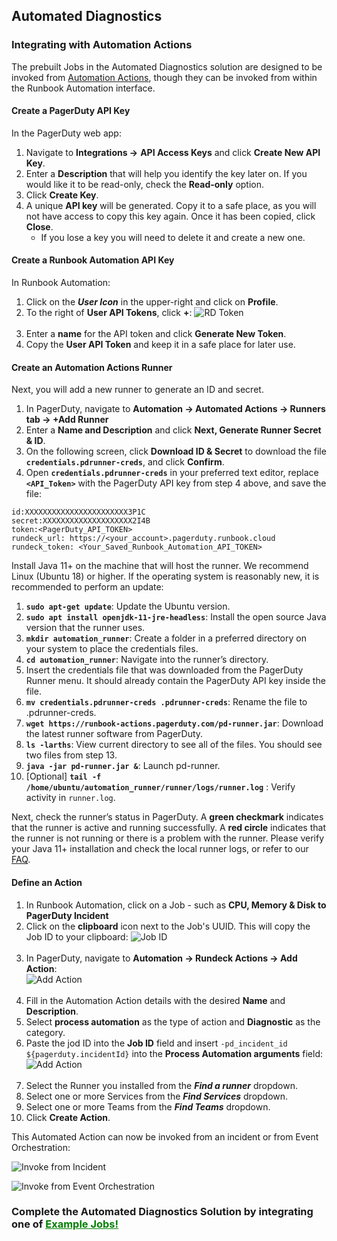 ## Automated Diagnostics

### Integrating with Automation Actions

The prebuilt Jobs in the Automated Diagnostics solution are designed to be invoked from [Automation Actions](https://www.pagerduty.com/platform/automation/actions/), though they can be invoked from within the Runbook Automation interface.

#### Create a PagerDuty API Key
In the PagerDuty web app:

1. Navigate to **Integrations ->**  **API Access Keys** and click **Create New API Key**. 
2. Enter a **Description** that will help you identify the key later on. If you would like it to be read-only, check the **Read-only** option. 
3. Click **Create Key**. 
4. A unique **API key** will be generated. Copy it to a safe place, as you will not have access to copy this key again. Once it has been copied, click **Close**. 
   * If you lose a key you will need to delete it and create a new one.

#### Create a Runbook Automation API Key
In Runbook Automation:

1. Click on the _**User Icon**_ in the upper-right and click on **Profile**. 
2. To the right of **User API Tokens**, click **+**:
![RD Token](@assets/img/solutions-pd-diag-k8s-rd-token.png)<br><br>
3. Enter a **name** for the API token and click **Generate New Token**. 
4. Copy the **User API Token** and keep it in a safe place for later use.

#### Create an Automation Actions Runner
Next, you will add a new runner to generate an ID and secret.

1. In PagerDuty, navigate to **Automation -> Automated Actions -> Runners tab -> +Add Runner** 
2. Enter a **Name and Description** and click **Next, Generate Runner Secret & ID**. 
3. On the following screen, click **Download ID & Secret** to download the file **`credentials.pdrunner-creds`**, and click **Confirm**. 
4. Open **`credentials.pdrunner-creds`** in your preferred text editor, replace **`<API_Token>`** with the PagerDuty API key from step 4 above, and save the file:
```
id:XXXXXXXXXXXXXXXXXXXXXXX3P1C
secret:XXXXXXXXXXXXXXXXXXXX2I4B
token:<PagerDuty_API_TOKEN>
rundeck_url: https://<your_account>.pagerduty.runbook.cloud
rundeck_token: <Your_Saved_Runbook_Automation_API_TOKEN>
```
Install Java 11+ on the machine that will host the runner. We recommend Linux (Ubuntu 18) or higher. If the operating system is reasonably new, it is recommended to perform an update:
1. **`sudo apt-get update`**: Update the Ubuntu version. 
2. **`sudo apt install openjdk-11-jre-headless`**: Install the open source Java version that the runner uses. 
3. **`mkdir automation_runner`**: Create a folder in a preferred directory on your system to place the credentials files. 
4. **`cd automation_runner`**: Navigate into the runner’s directory. 
5. Insert the credentials file that was downloaded from the PagerDuty Runner menu. It should already contain the PagerDuty API key inside the file. 
6. **`mv credentials.pdrunner-creds .pdrunner-creds`**: Rename the file to .pdrunner-creds. 
7. **`wget https://runbook-actions.pagerduty.com/pd-runner.jar`**: Download the latest runner software from PagerDuty. 
8. **`ls -larths`**: View current directory to see all of the files. You should see two files from step 13. 
9. **`java -jar pd-runner.jar &`**: Launch pd-runner. 
10. [Optional] **`tail -f /home/ubuntu/automation_runner/runner/logs/runner.log`** : Verify activity in `runner.log`.

Next, check the runner’s status in PagerDuty. A **green checkmark** indicates that the runner is active and running successfully. 
A **red circle** indicates that the runner is not running or there is a problem with the runner. Please verify your Java 11+ installation and check the local runner logs, or refer to our [FAQ](https://support.pagerduty.com/docs/automation-actions#faq).

#### Define an Action

1. In Runbook Automation, click on a Job - such as **CPU, Memory & Disk to PagerDuty Incident**
2. Click on the **clipboard** icon next to the Job's UUID. This will copy the Job ID to your clipboard:
![Job ID](@assets/img/solutions-auto-diag-job-id.png)<br><br>
3. In PagerDuty, navigate to **Automation -> Rundeck Actions -> Add Action**:
<br>![Add Action](@assets/img/solutions-pd-diag-k8s-add-action.png)<br><br>
4. Fill in the Automation Action details with the desired **Name** and **Description**. 
5. Select **process automation** as the type of action and **Diagnostic** as the category.
6. Paste the jod ID into the **Job ID** field and insert `-pd_incident_id ${pagerduty.incidentId}` into the **Process Automation arguments** field:
![Add Action](@assets/img/solutions-auto-diag-define-action.png)<br><br>
7. Select the Runner you installed from the **_Find a runner_** dropdown.
8. Select one or more Services from the **_Find Services_** dropdown.
9. Select one or more Teams from the **_Find Teams_** dropdown.
10. Click **Create Action**.

This Automated Action can now be invoked from an incident or from Event Orchestration:

![**Invoke from Incident**](@assets/img/solutions-auto-diag-run-action.png)

![**Invoke from Event Orchestration**](@assets/img/solutions-auto-diag-event-orchestration.png)

### **Complete the Automated Diagnostics Solution by integrating one of [<span style="color:green"><ins>Example Jobs!</ins></span>](/learning/solutions/automated-diagnostics/linux-diagnostics-example.html)**